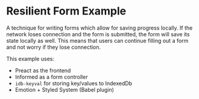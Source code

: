 # Resilient Form Example

A technique for writing forms which allow for saving progress
locally. If the network loses connection and the form is
submitted, the form will save its state locally as well. This
means that users can continue filling out a form and not worry
if they lose connection.

This example uses:

* Preact as the frontend
* Informed as a form controller
* `idb-keyval` for storing key/values to IndexedDb
* Emotion + Styled System (Babel plugin)
